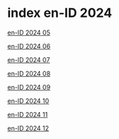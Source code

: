 # index en-ID 2024

<a href="./05">en-ID 2024 05</a>

<a href="./06">en-ID 2024 06</a>

<a href="./07">en-ID 2024 07</a>

<a href="./08">en-ID 2024 08</a>

<a href="./09">en-ID 2024 09</a>

<a href="./10">en-ID 2024 10</a>

<a href="./11">en-ID 2024 11</a>

<a href="./12">en-ID 2024 12</a>
